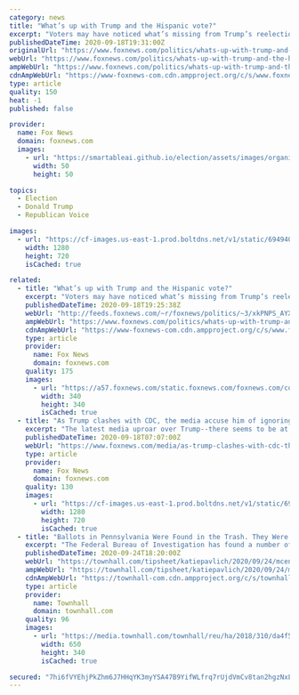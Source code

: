 ```yaml
---
category: news
title: "What’s up with Trump and the Hispanic vote?"
excerpt: "Voters may have noticed what’s missing from Trump’s reelection pitch compared to his campaign of four years ago: Immigration."
publishedDateTime: 2020-09-18T19:31:00Z
originalUrl: "https://www.foxnews.com/politics/whats-up-with-trump-and-the-hispanic-vote"
webUrl: "https://www.foxnews.com/politics/whats-up-with-trump-and-the-hispanic-vote"
ampWebUrl: "https://www.foxnews.com/politics/whats-up-with-trump-and-the-hispanic-vote.amp"
cdnAmpWebUrl: "https://www-foxnews-com.cdn.ampproject.org/c/s/www.foxnews.com/politics/whats-up-with-trump-and-the-hispanic-vote.amp"
type: article
quality: 150
heat: -1
published: false

provider:
  name: Fox News
  domain: foxnews.com
  images:
    - url: "https://smartableai.github.io/election/assets/images/organizations/foxnews.com-50x50.jpg"
      width: 50
      height: 50

topics:
  - Election
  - Donald Trump
  - Republican Voice

images:
  - url: "https://cf-images.us-east-1.prod.boltdns.net/v1/static/694940094001/479f7157-c1e3-4267-9931-3441e32c2082/1bf4f7c3-3c16-4b43-a8ab-f0fa71ae1ae9/1280x720/match/image.jpg"
    width: 1280
    height: 720
    isCached: true

related:
  - title: "What’s up with Trump and the Hispanic vote?"
    excerpt: "Voters may have noticed what’s missing from Trump’s reelection pitch compared to his campaign of four years ago: Immigration."
    publishedDateTime: 2020-09-18T19:25:38Z
    webUrl: "http://feeds.foxnews.com/~r/foxnews/politics/~3/xkPNPS_AYXs/whats-up-with-trump-and-the-hispanic-vote"
    ampWebUrl: "https://www.foxnews.com/politics/whats-up-with-trump-and-the-hispanic-vote.amp"
    cdnAmpWebUrl: "https://www-foxnews-com.cdn.ampproject.org/c/s/www.foxnews.com/politics/whats-up-with-trump-and-the-hispanic-vote.amp"
    type: article
    provider:
      name: Fox News
      domain: foxnews.com
    quality: 175
    images:
      - url: "https://a57.foxnews.com/static.foxnews.com/foxnews.com/content/uploads/2018/09/340/340/chris-stirewalt.png?ve=1&tl=1"
        width: 340
        height: 340
        isCached: true
  - title: "As Trump clashes with CDC, the media accuse him of ignoring science"
    excerpt: "The latest media uproar over Trump--there seems to be at least one a day--was triggered by the way he contradicted the head of the CDC."
    publishedDateTime: 2020-09-18T07:07:00Z
    webUrl: "https://www.foxnews.com/media/as-trump-clashes-with-cdc-the-media-accuse-him-of-ignoring-science"
    type: article
    provider:
      name: Fox News
      domain: foxnews.com
    quality: 130
    images:
      - url: "https://cf-images.us-east-1.prod.boltdns.net/v1/static/694940094001/f66079b8-acda-48e4-95ff-670b4dad25ce/9be12aa4-a304-455b-bc7e-1121893dac1f/1280x720/match/image.jpg"
        width: 1280
        height: 720
        isCached: true
  - title: "Ballots in Pennsylvania Were Found in the Trash. They Were All Votes for Trump."
    excerpt: "The Federal Bureau of Investigation has found a number of mail-in ballots in Pennsylvania discarded in the trash. They were ballots cast for President Donald Trump. \"On Monday, September 21, 2020,"
    publishedDateTime: 2020-09-24T18:20:00Z
    webUrl: "https://townhall.com/tipsheet/katiepavlich/2020/09/24/mcenany-pennsylvania-ballots-for-trump-were-found-in-the-trash-n2576851"
    ampWebUrl: "https://townhall.com/tipsheet/katiepavlich/2020/09/24/mcenany-pennsylvania-ballots-for-trump-were-found-in-the-trash-n2576851?amp=true"
    cdnAmpWebUrl: "https://townhall-com.cdn.ampproject.org/c/s/townhall.com/tipsheet/katiepavlich/2020/09/24/mcenany-pennsylvania-ballots-for-trump-were-found-in-the-trash-n2576851?amp=true"
    type: article
    provider:
      name: Townhall
      domain: townhall.com
    quality: 96
    images:
      - url: "https://media.townhall.com/townhall/reu/ha/2018/310/da4f5ec3-0270-4648-af06-9da8c97ff65a.jpg"
        width: 650
        height: 340
        isCached: true

secured: "7hi6fVYEhjPkZhm6J7HHqYK3myYSA47B9YifWLfrq7rUjdVmCv8tan2hgzNxLukFLRh4Tka3CgO5m/JMiSYVhlnOpu/nYTPPnGzuBADFVbTcS6hoJXqYnHtByp1XljiqXzSpUYR3HYe+2aJLSoLKVqLJ2HaexAJS/ot1C/uy8KL2QDheMJkZ+k7hXQEr5Q7WYo5z9JglvRGwDtZkzAKWJ6kinkRdXfKGdkY1JoJLOb8A2lcGa0LTKecOTywvq5mD718eOyM/OT+zFWeKYpN4HQWxg8CMC5srDqWVHAhOtCauPnv7jRGEU15N072hjAx+nin4pH1Oj9K8knhF8lyWeqw3wdEXZihYWsWs4O5wY/s=;oTjSpOiqgHsCBw4OO/n9Lw=="
---
```



